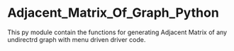 # Adjacent_Matrix_Of_Graph_Python
This py module contain the functions for generating Adjacent Matrix of any undirectrd graph with menu driven driver code.
